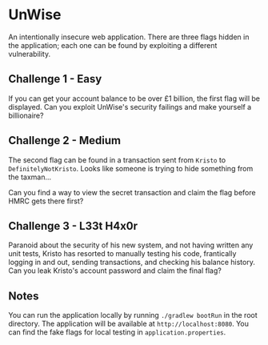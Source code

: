 # UnWise

An intentionally insecure web application.
There are three flags hidden in the application;
each one can be found by exploiting a different vulnerability.

## Challenge 1 - Easy

If you can get your account balance to be over £1 billion,
the first flag will be displayed. Can you exploit UnWise's
security failings and make yourself a billionaire?

## Challenge 2 - Medium

The second flag can be found in a transaction sent from `Kristo` to `DefinitelyNotKristo`.
Looks like someone is trying to hide something from the taxman...

Can you find a way to view the secret transaction and claim the flag
before HMRC gets there first?

## Challenge 3 - L33t H4x0r

Paranoid about the security of his new system, and not having written any unit tests,
Kristo has resorted to manually testing his code, frantically logging in and out,
sending transactions, and checking his balance history. Can you leak Kristo's account
password and claim the final flag?

## Notes

You can run the application locally by running `./gradlew bootRun` in the root directory.
The application will be available at `http://localhost:8080`.
You can find the fake flags for local testing in `application.properties`.